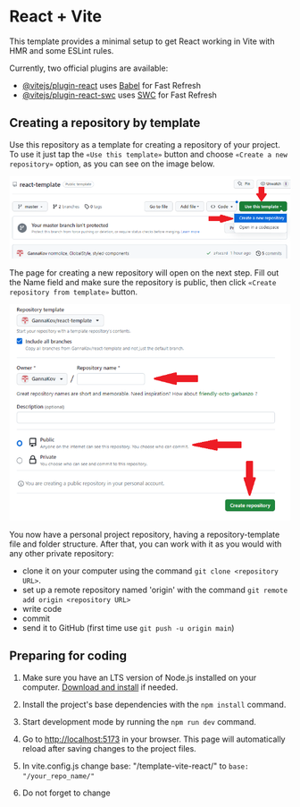 # React + Vite

This template provides a minimal setup to get React working in Vite with HMR and some ESLint rules.

Currently, two official plugins are available:

- [@vitejs/plugin-react](https://github.com/vitejs/vite-plugin-react/blob/main/packages/plugin-react/README.md) uses [Babel](https://babeljs.io/) for Fast Refresh
- [@vitejs/plugin-react-swc](https://github.com/vitejs/vite-plugin-react-swc) uses [SWC](https://swc.rs/) for Fast Refresh

## Creating a repository by template

Use this repository as a template for creating a repository
of your project. To use it just tap the `«Use this template»` button and choose
`«Create a new repository»` option, as you can see on the image below.

![Creating repo from a template step 1](./src/assets/imagesReadMe/template-step-1.png)

The page for creating a new repository will open on the next step. Fill out
the Name field and make sure the repository is public, then click
`«Create repository from template»` button.

![Creating repo from a template step 2](./src/assets/imagesReadMe/template-step-2.png)

You now have a personal project repository, having a repository-template file
and folder structure. After that, you can work with it as you would with any
other private repository:

- clone it on your computer using the command `git clone <repository URL>`.
- set up a remote repository named 'origin' with the command
  `git remote add origin <repository URL>`
- write code
- commit
- send it to GitHub (first time use `git push -u origin main`)

## Preparing for coding

1. Make sure you have an LTS version of Node.js installed on your computer.
   [Download and install](https://nodejs.org/en/) if needed.
2. Install the project's base dependencies with the `npm install` command.
3. Start development mode by running the `npm run dev` command.
4. Go to [http://localhost:5173](http://localhost:5173) in your browser. This
   page will automatically reload after saving changes to the project files.
5. In vite.config.js change base: "/template-vite-react/" to
   `base: "/your_repo_name/"`

6. Do not forget to change <title> in index.html
7. Specify the homepage in package.json

```jsx
"homepage": "[PROJECT_URL]"
```

Example

```jsx
https://gannakov.github.io/react-fetch-users/
```

## Deploy

Go to your GitHub Pages configuration (`Settings` >`Pages`) in the repository settings page and choose the source of deployment as `GitHub Actions`, this will lead you to create a workflow that builds and deploys your project (choose `create your own`), a sample workflow that installs dependencies and builds using npm is provided:

```yaml
# Simple workflow for deploying static content to GitHub Pages
name: Deploy static content to Pages

on:
  # Runs on pushes targeting the default branch
  push:
    branches: ["main"]

  # Allows you to run this workflow manually from the Actions tab
  workflow_dispatch:

# Sets the GITHUB_TOKEN permissions to allow deployment to GitHub Pages
permissions:
  contents: read
  pages: write
  id-token: write

# Allow one concurrent deployment
concurrency:
  group: "pages"
  cancel-in-progress: true

jobs:
  # Single deploy job since we're just deploying
  deploy:
    environment:
      name: github-pages
      url: ${{ steps.deployment.outputs.page_url }}
    runs-on: ubuntu-latest
    steps:
      - name: Checkout
        uses: actions/checkout@v4
      - name: Set up Node
        uses: actions/setup-node@v3
        with:
          node-version: 18
          cache: "npm"
      - name: Install dependencies
        run: npm install
      - name: Build
        run: npm run build
      - name: Setup Pages
        uses: actions/configure-pages@v3
      - name: Upload artifact
        uses: actions/upload-pages-artifact@v2
        with:
          # Upload dist repository
          path: "./dist"
      - name: Deploy to GitHub Pages
        id: deployment
        uses: actions/deploy-pages@v2
```

Save it as `workflow.yml`.

Do not forget to `git pull` to fetch the changes into your local repository.

## Active workflow

```txt
Config -> Actions -> General -> Workflow permissions -> Read and Write permissions
Actions -> failed deploy -> re-run-job failed jobs
Config -> Pages -> gh-pages -> save
```

### Deployment status

The deployment status of the latest commit is displayed with an icon next to its
ID.

- **Yellow color** - the project is being built and deployed.
- **Green color** - deployment completed successfully.
- **Red color** - an error occurred during linting, build or deployment.

More detailed information about the status can be viewed by clicking on the
icon, and in the drop-down window, follow the link `Details`.

![Deployment status](./src/assets/imagesReadMe/deploy-status.png)

### Live page

After some time, usually a couple of minutes, the live page can be viewed at the
address specified in the edited `homepage` property.

# React Router

If your application uses the `react-router-dom` library for routing, you must
additionally configure the `<BrowserRouter>` component by passing the exact name
of your repository in the `basename` prop. Slashes at the beginning and end of
the line are required.

```text
npm install react-router-dom
```

## Configuring the routing on main.js and app.jsx

main.js

```jsx
import { BrowserRouter } from "react-router-dom";

ReactDOM.createRoot(document.getElementById("root")).render(
  <React.StrictMode>
    <BrowserRouter basename="/your_repo_name/">
      <App />
    </BrowserRouter>
  </React.StrictMode>
);
```

Example App.jsx

```jsx
import { Routes, Route } from "react-router-dom";
import Home from "path/to/pages/Home";
import About from "path/to/pages/About";
import Products from "path/to/pages/Products";

export const App = () => {
  return (
    <div>
      <Routes>
        <Route path="/" element={<Home />} />
        <Route path="/about" element={<About />} />
        <Route path="/products" element={<Products />} />
        <Route path="*" element={<NotFound />} />
      </Routes>
    </div>
  );
};
```

or

main.js

```jsx
ReactDOM.createRoot(document.getElementById("root")).render(
  <React.StrictMode>
    <App />
  </React.StrictMode>
);
```

Example App.jsx

```jsx
const router = createBrowserRouter(
  [
    {
      path: "/",
      element: <SharedLayout />,
      children: [
        { index: true, Component: HomePage },
        {
          path: "/users",
          children: [
            { index: true, element: <UsersPage /> },
            {
              path: "/users/:id",
              element: <SingleUserPage />,
              children: [
                { path: "address", element: <Address /> },
                { path: "contact", element: <Contact /> },
              ],
            },
          ],
        },
        { path: "/contactus", Component: ContactPage },
        { path: "*", Component: NotFound },
      ],
    },
    // { path: "*", Component: Root },
  ],
  { basename: "/your_repo_name/" }
);

const App = () => {
  return <RouterProvider router={router} />;
};
export default App;
```

## Create the 404.html file in the public folder

```html
<!DOCTYPE html>
<html>
  <head>
    <meta charset="utf-8" />
    <title>React Router</title>
    <script type="text/javascript">
      var pathSegmentsToKeep = 1;

      var l = window.location;
      l.replace(
        l.protocol +
          "//" +
          l.hostname +
          (l.port ? ":" + l.port : "") +
          l.pathname
            .split("/")
            .slice(0, 1 + pathSegmentsToKeep)
            .join("/") +
          "/?/" +
          l.pathname
            .slice(1)
            .split("/")
            .slice(pathSegmentsToKeep)
            .join("/")
            .replace(/&/g, "~and~") +
          (l.search ? "&" + l.search.slice(1).replace(/&/g, "~and~") : "") +
          l.hash
      );
    </script>
  </head>
  <body></body>
</html>
```

## Add the script below inside the head tag in index.html

```js
<script type="text/javascript">
  (function (l) {
    if (l.search[1] === "/") {
      var decoded = l.search
        .slice(1)
        .split("&")
        .map(function (s) {
          return s.replace(/~and~/g, "&");
        })
        .join("?");
      window.history.replaceState(null, null, l.pathname.slice(0, -1) + decoded + l.hash);
    }
  })(window.location);
</script>
```

## How it works

![How it works](./src/assets/imagesReadMe/how-it-works.png)

1. After each push to the `main` branch of the GitHub repository, a special
   script (GitHub Action) is launched from the `.github/workflows/workflow.yml`
   file.
2. All repository files are copied to the server, where the project is
   initialized and linted and built before deployment.

### Useful links

- [react-icons](https://react-icons.github.io/react-icons/)
- [styled-components](https://styled-components.com/)
- [modern-normalize](https://github.com/sindresorhus/modern-normalize)
- [mui](https://mui.com/)
- [tailwind](https://tailwindcss.com/)
- [uuid](https://www.npmjs.com/package/uuid)
- [randomUUID](https://developer.mozilla.org/en-US/docs/Web/API/Crypto/randomUUID)
- [axios](https://axios-http.com/docs/intro)
